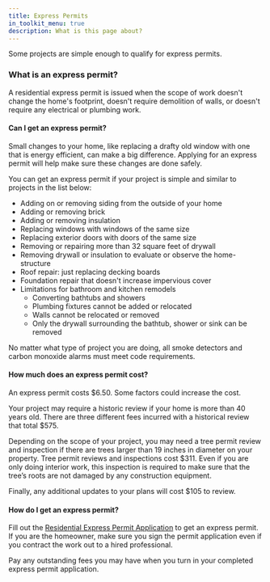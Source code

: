 ```yaml
---
title: Express Permits
in_toolkit_menu: true
description: What is this page about?
---
```



Some projects are simple enough to qualify for express permits.

### What is an express permit?

A residential express permit is issued when the scope of work doesn't change the home's footprint, doesn't require demolition of walls, or doesn't require any electrical or plumbing work.

#### Can I get an express permit?

Small changes to your home, like replacing a drafty old window with one that is energy efficient, can make a big difference. Applying for an express permit will help make sure these changes are done safely.

You can get an express permit if your project is simple and similar to projects in the list below:

* Adding on or removing siding from the outside of your home
* Adding or removing brick
* Adding or removing insulation
* Replacing windows with windows of the same size
* Replacing exterior doors with doors of the same size
* Removing or repairing more than 32 square feet of drywall
* Removing drywall or insulation to evaluate or observe the home-structure
* Roof repair: just replacing decking boards
* Foundation repair that doesn't increase impervious cover
* Limitations for bathroom and kitchen remodels&nbsp;
  * Converting bathtubs and showers
  * Plumbing fixtures cannot be added or relocated
  * Walls cannot be relocated or removed
  * Only the drywall surrounding the bathtub, shower or sink can be removed

No matter what type of project you are doing, all smoke detectors and carbon monoxide alarms must meet code requirements.

#### How much does an express permit cost?

An express permit costs $6.50. Some factors could increase the cost.

Your project may require a historic review if your home is more than 40 years old. There are three different fees incurred with a historical review that total $575.

Depending on the scope of your project, you may need a tree permit review and inspection if there are trees larger than 19 inches in diameter on your property. Tree permit reviews and inspections cost $311. Even if you are only doing interior work, this inspection is required to make sure that the tree’s roots are not damaged by any construction equipment.

Finally, any additional updates to your plans will cost $105 to review.

#### How do I get an express permit?

Fill out the [Residential Express Permit Application](/assets/applications-and-forms/Residential_Express_Permit_Application.pdf) to get an express permit. If you are the homeowner, make sure you sign the permit application even if you contract the work out to a hired professional.

Pay any outstanding fees you may have when you turn in your completed express permit application.
